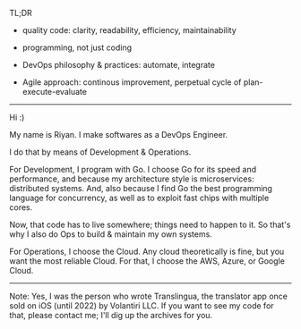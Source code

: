 TL;DR

- quality code: clarity, readability, efficiency, maintainability

- programming, not just coding

- DevOps philosophy & practices: automate, integrate

- Agile approach: continous improvement, perpetual cycle of plan-execute-evaluate

-----

Hi :)

My name is Riyan. I make softwares as a DevOps Engineer.

I do that by means of Development & Operations.

For Development, I program with Go.
I choose Go for its speed and performance, and because my architecture style is microservices: distributed systems.
And, also because I find Go the best programming language for concurrency, as well as to exploit fast chips with multiple cores.

Now, that code has to live somewhere; things need to happen to it.
So that's why I also do Ops to build & maintain my own systems. 

For Operations, I choose the Cloud. Any cloud theoretically is fine, but you want the most reliable Cloud. For that, I choose the AWS, Azure, or Google Cloud.

-----

Note: Yes, I was the person who wrote Translingua, the translator app once sold on iOS (until 2022) by Volantiri LLC.
If you want to see my code for that, please contact me; I'll dig up the archives for you.
